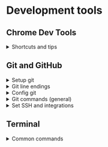 # Development tools

## Chrome Dev Tools
<details>
<summary>Shortcuts and tips</summary>

- Shortcuts (menu => shortcuts)
  - `ctrl + F` search (by any word)
  - `ctrl + shift + F` search across all sources
  - `tab` `tab + shift` step forward / back when adding changes
  - `H` hide chosen element of the html (adds `visibility: hidden;`)
  - `F2` to be able to edit html
  - `+` in styles will create a selector for the element
  - `shift + click` on color will change it's output
- `document.body.contentEditable = true;`
- can change sizes in the block with metrics
- in the device emulation can pick pixel density
- settings => coverage lets to see all the rules, which are not applied to the page

</details>

## Git and GitHub
<details>
<summary>Setup git</summary>

- download git (both mac and win)
- download terminal
- for ru version (if needed): `environment` => `set LC_ALL=ru_RU.UTF-8` and `set LANG=ru_RU.UTF-8`

</details>

<details>
<summary>Git line endings</summary>

- set inside `.gitattributes` file
- `*.md text` for text file to be converted `CRLF` (win) => `LF` (macOS, linux)
- `*.png binary` for `-text -diff` macros

</details>


<details>
<summary>Config git</summary>

```bash
git config --global user.name "<name>"
git config -g user.email "<email>"

# stored in the user's dir .gitconfig file path: ~/.gitconfig
git config --list

# to add git to current folder
git init
```

</details>

<details>
<summary>Git commands (general)</summary>

```bash
git help <command>
git status

# dir current add to index files for commit
git add .
# add particular file(s)
git add <path-to-file>
# creates a save
git commit -m "<message>"
# to correct the last commits message (amend changes hash)
git commit --amend -m "<message>"
# switches to commit, shows log till this commit
git checkout <commit hash>
# shows commit file content -p readable format
git cat-file -p <commit hash>

git diff
# indexed files
git diff --staged

# history
git log
git log --oneline
# shows the whole log
git log --all
git log --graph
# shows only 1/2/3/4/... last commits
git log -1<2/3/4...>
# to show the content of the commit
git show <commit hash>

# for not commited, reset file to last commit, even if the file was deleted, can't reverse this command
git checkout <file>
# resets file to the state in the commit
git checkout <commit hash> <file>
# to unstage indexed, but not yet commited file
git reset HEAD <file>
# these 2 commands remove file from commit and delete from folder
git rm <file>
git commit --amend --no-edit
# these 2 commands remove file from commit and keep unstaged in folder
git rm --cached <file>
git commit --amend --no-edit
```
- git branches
- `HEAD` indicates current state (where we currently are)
- when we create a new commit in a branch, the pointer jumps to the last commit
```bash
# or without hash for current commit, creates a pointer to commit
git checkout -b <pointer name> <comment hash>
# creates a merge commit, the pointer will be current branch
git merge <pointer-to-merge> -m "<message>"
git push origin <what-to-push>:<where-to-push>
# to remove branch
git push :<where-to-push>
# to rename current branch
git branch -m <name>
# to get all branches from repo
git fetch origin
# to create a new branch from existing pointer
git checkout -b <new-pointer-name> origin/<branch-name>
# to link current branch to repo branch
git branch --set-upstream-to=origin/<name>
# to show links between branches
git branch -vv 
```

</details>

<details>
<summary>Set SSH and integrations</summary>

- store private key only on your computer
- load public key to repo
```bash
# to link remote and local repos
git remote add origin <git@github.com...>
# shows remote repos
git remote -v
git push -u origin master

# creates a folder in user's folder, create an SSH key in this folder
mkdir ~/.ssh
# where -t rsa sets key type and -b 4096 sets key length (bit)
ssh-keygen -t rsa -b 4096 -C "<email@email.com>"
# copy content to github
cat <key>.pub
# to check if the key works
ssh -T -i ~/.ssh/<key> git@github.com
# permission denied?
ssh -T git@github.com
# for settings (also using the appropriate private key)
~/.ssh/config
# add to the config file
Host github.com
    IdentityFile ~/.ssh/key
```

</details>

## Terminal
<details>
<summary>Common commands</summary>

```bash
# full path to current dir
pwd
# change dir
cd
# to previous folder
cd -
# creates a dir or file
mkdir name
touch name

ls <path/to>
# vertically
ls -1
# +hidden
ls -a
# or instead of . add path to open dir or file
open .
start .
# shows the content
cat <file>
```

</details>